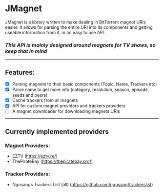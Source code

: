 # JMagnet
JMagnet is a library written to make dealing in BitTorrent magnet URIs easier. It allows for parsing the entire URI into its components and getting useable information from it, in an easy to use API.

### ***This API is mainly designed around magnets for TV shows, so keep that in mind***

---

## Features:
- [x] Parsing magnets to their basic components (Topic, Name, Trackers etc)
- [x] Parse name to get more info (category, resolution, season, episode, seeds and peers)
- [x] Cache trackers from all magnets
- [x] API for custom magnet providers and trackers providers 
- [ ] A magnet downloader for downloading magnets URIs

---

## Currently implemented providers
### Magnet Providers:
- EZTV (https://eztv.re/)
- ThePirateBay (https://thepiratebay.org/)

### Tracker Providers:
- Ngosangs Trackers List (all) (https://github.com/ngosang/trackerslist)